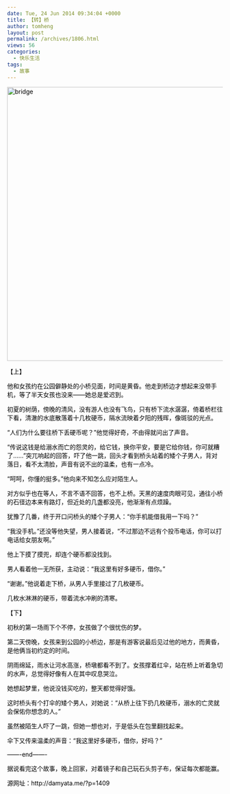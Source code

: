```yaml
---
date: Tue, 24 Jun 2014 09:34:04 +0000
title: 【转】桥
author: tomheng
layout: post
permalink: /archives/1806.html
views: 56
categories:
  - 快乐生活
tags:
  - 故事
---
```

<p style="color: #000000;">
  <img class="aligncenter size-full wp-image-1807" src="http://blog.webfuns.net/wp-content/uploads/2014/06/bridge.jpg" alt="bridge" width="900" height="638" />
</p>

<p style="color: #000000;">
  【上】
</p>

<p style="color: #000000;">
  他和女孩约在公园僻静处的小桥见面，时间是黄昏。他走到桥边才想起来没带手机，等了半天女孩也没来——她总是爱迟到。
</p>

<p style="color: #000000;">
  初夏的树荫，傍晚的清风，没有游人也没有飞鸟，只有桥下流水潺潺，倚着桥栏往下看，清澈的水底散落着十几枚硬币，隔水流映着夕阳的残晖，像斑驳的光点。
</p>

<p style="color: #000000;">
  “人们为什么要往桥下丢硬币呢？”他觉得好奇，不由得就问出了声音。
</p>

<p style="color: #000000;">
  “传说这钱是给溺水而亡的怨灵的，给它钱，换你平安，要是它给你钱，你可就糟了……”突兀响起的回答，吓了他一跳，回头才看到桥头站着的矮个子男人，背对落日，看不太清脸，声音有说不出的温柔，也有一点冷。
</p>

<p style="color: #000000;">
  “呵呵，你懂的挺多。”他向来不知怎么应对陌生人。
</p>

<p style="color: #000000;">
  对方似乎也在等人，不言不语不回答，也不上桥。天黑的速度肉眼可见，通往小桥的石径边本来有路灯，但近处的几盏都没亮，他渐渐有点烦躁。
</p>

<p style="color: #000000;">
  犹豫了几番，终于开口问桥头的矮个子男人：“你手机能借我用一下吗？”
</p>

<p style="color: #000000;">
  “我没手机。”还没等他失望，男人接着说，“不过那边不远有个投币电话，你可以打电话给女朋友啊。”
</p>

<p style="color: #000000;">
  他上下摸了摸兜，却连个硬币都没找到。
</p>

<p style="color: #000000;">
  男人看着他一无所获，主动说：“我这里有好多硬币，借你。”
</p>

<p style="color: #000000;">
  “谢谢。”他说着走下桥，从男人手里接过了几枚硬币。
</p>

<p style="color: #000000;">
  几枚水淋淋的硬币，带着流水冲刷的清寒。
</p>

<p style="color: #000000;">
  【下】
</p>

<p style="color: #000000;">
  初秋的第一场雨下个不停，女孩做了个很忧伤的梦。
</p>

<p style="color: #000000;">
  第二天傍晚，女孩来到公园的小桥边，那是有游客说最后见过他的地方，而黄昏，是他俩当初约定的时间。
</p>

<p style="color: #000000;">
  阴雨绵延，雨水让河水高涨，桥墩都看不到了。女孩撑着红伞，站在桥上听着急切的水声，总觉得好像有人在其中叹息哭泣。
</p>

<p style="color: #000000;">
  她想起梦里，他说没钱买吃的，整天都觉得好饿。
</p>

<p style="color: #000000;">
  这时桥头有个打伞的矮个男人，对她说：“从桥上往下扔几枚硬币，溺水的亡灵就会保佑你想念的人。”
</p>

<p style="color: #000000;">
  虽然被陌生人吓了一跳，但她一想也对，于是低头在包里翻找起来。
</p>

<p style="color: #000000;">
  伞下又传来温柔的声音：“我这里好多硬币，借你，好吗？”
</p>

<p style="color: #000000;">
  &#8212;&#8212;-end&#8212;&#8212;-
</p>

<p style="color: #000000;">
  据说看完这个故事，晚上回家，对着镜子和自己玩石头剪子布，保证每次都能赢。
</p>

<p style="color: #000000;">
  源网址：http://damyata.me/?p=1409
</p>
